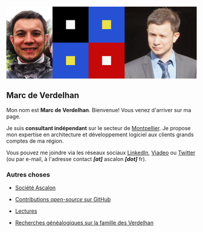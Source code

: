 
![Marc de Verdelhan](res/banner.png)

## Marc de Verdelhan

Mon nom est **Marc de Verdelhan**. Bienvenue! Vous venez d'arriver sur ma page.

Je suis **consultant indépendant** sur le secteur de [Montpellier](https://fr.wikipedia.org/wiki/Montpellier). Je propose mon expertise en architecture et développement logiciel aux clients grands comptes de ma région.

Vous pouvez me joindre via les réseaux sociaux [LinkedIn](https://www.linkedin.com/in/marcdeverdelhan/), [Viadeo](http://fr.viadeo.com/fr/profile/marc.de-verdelhan) ou [Twitter](https://twitter.com/MarcdeVerdelhan) (ou par e-mail, à l'adresse contact ***[at]*** ascalon ***[dot]*** fr).


### Autres choses

  * [Société Ascalon](http://ascalon.fr)
  
  * [Contributions *open-source* sur GitHub](http://github.com/mdeverdelhan)

  * [Lectures](readings)
 
  * [Recherches généalogiques sur la famille des Verdelhan](famille-verdelhan/)
